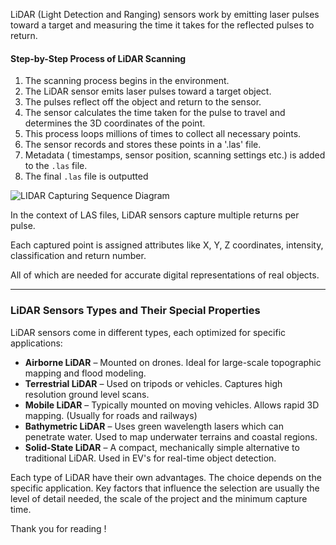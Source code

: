 LiDAR (Light Detection and Ranging) sensors work by emitting laser pulses toward a target and measuring the time it takes for the reflected pulses to return.

#### **Step-by-Step Process of LiDAR Scanning**

1. The scanning process begins in the environment.
2. The LiDAR sensor emits laser pulses toward a target object.
3. The pulses reflect off the object and return to the sensor.
4. The sensor calculates the time taken for the pulse to travel and determines the 3D coordinates of the point.
5. This process loops millions of times to collect all necessary points.
6. The sensor records and stores these points in a '.las' file.
7. Metadata ( timestamps, sensor position, scanning settings etc.) is added to the `.las` file.
8. The final `.las` file is outputted

![LIDAR Capturing Sequence Diagram](../images/blog/uml-sequence.png)

In the context of LAS files, LiDAR sensors capture multiple returns per pulse.

Each captured point is assigned attributes like X, Y, Z coordinates, intensity, classification and return number. 

All of which are needed for accurate digital representations of real objects.
 
---

### **LiDAR Sensors Types and Their Special Properties**

LiDAR sensors come in different types, each optimized for specific applications:

- **Airborne LiDAR** – Mounted on drones. Ideal for large-scale topographic mapping and flood modeling.
- **Terrestrial LiDAR** – Used on tripods or vehicles. Captures high resolution ground level scans.
- **Mobile LiDAR** – Typically mounted on moving vehicles. Allows rapid 3D mapping. (Usually for roads and railways)
- **Bathymetric LiDAR** – Uses green wavelength lasers which can penetrate water. Used to map underwater terrains and coastal regions.
- **Solid-State LiDAR** – A compact, mechanically simple alternative to traditional LiDAR. Used in EV's for real-time object detection.

Each type of LiDAR have their own advantages. The choice depends on the specific application. Key factors that influence the selection are usually the level of detail needed, the scale of the project and the minimum capture time.

Thank you for reading !